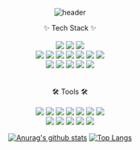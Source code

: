 

<div align="center">
  
![header](https://capsule-render.vercel.app/api?type=rounded&color=timeGradient&text=Welcome%20to%20Blake's%20GitHub%20&animation=twinkling&fontSize=40&fontAlignY=50&fontAlign=50&height=180)
</div>  

<div align="center">✨ Tech Stack ✨</div>
<br/>
<div align="center">
     <img src="https://img.shields.io/badge/dart-0175C2?style=for-the-badge&logo=Dart&logoColor=white"/>
   <img src="https://img.shields.io/badge/Flutter-02569B?style=for-the-badge&logo=flutter&logoColor=white"/>
     <img src="https://img.shields.io/badge/getx-8A2BE2?style=for-the-badge&logo=GetX&logoColor=white"/>

  <br>
  <img src="https://img.shields.io/badge/React-61DAFB?style=for-the-badge&logo=React&logoColor=white" />
  <img src="https://img.shields.io/badge/Javascript-F7DF1E?style=for-the-badge&logo=javascript&logoColor=white"/>
  
  <img src="https://img.shields.io/badge/TypeScript-3178C6?style=for-the-badge&logo=TypeScript&logoColor=white"/>
  <img src="https://img.shields.io/badge/HTML5-E34F26?style=for-the-badge&logo=html5&logoColor=white" />
  <img src="https://img.shields.io/badge/CSS-1572B6?style=for-the-badge&logo=css3&logoColor=white" />
  <img src="https://img.shields.io/badge/styled-components-DB7093?style=for-the-badge&logo=styledcomponents&logoColor=white" />
  <img src="https://img.shields.io/badge/Tailwind CSS-06B6D4?style=for-the-badge&logo=Tailwind CSS&logoColor=white" />
    <br>
  <img src="https://img.shields.io/badge/node.js-339933?style=for-the-badge&logo=Node.js&logoColor=white">
    <img src="https://img.shields.io/badge/nestjs-E0234E?style=for-the-badge&logo=NestJs&logoColor=white">
  <img src="https://img.shields.io/badge/express-000000?style=for-the-badge&logo=express&logoColor=white">
    <img src="https://img.shields.io/badge/mysql-4479A1?style=for-the-badge&logo=mysql&logoColor=white"> 
  <img src="https://img.shields.io/badge/firebase-FFCA28?style=for-the-badge&logo=firebase&logoColor=white">
  <br>
  

</div>
<br/><br/>

<div align="center">🛠 Tools 🛠</div>
<br/>
<div align="center">
 <img src="https://img.shields.io/badge/VisualStudioCode-007ACC?style=flat-square&logo=Visual-Studio-Code&logoColor=white"/> 
    <img src="https://img.shields.io/badge/Xcode-147EFB?style=flat-square&logo=Xcode&logoColor=white"/> 
    <img src="https://img.shields.io/badge/Android Studio-3DDC84?style=flat-square&logo=Android Studio&logoColor=white"/> 

  <img src="https://img.shields.io/badge/Github-181717?style=flat-square&logo=Github&logoColor=white"/> 
  <img src="https://img.shields.io/badge/Vercel-000000?style=flat-square&logo=Vercel&logoColor=white"/> 
  <img src="https://img.shields.io/badge/Netlify-00C7B7?style=flat-square&logo=Netlify&logoColor=white"/>
  <img src="https://img.shields.io/badge/Figma-F24E1E?style=flat-square&logo=Figma&logoColor=white"/> 
  <br>
  <img src="https://img.shields.io/badge/JiraSoftware-0052CC?style=flat-square&logo=Jira-Software&logoColor=white"/> 
    <img src="https://img.shields.io/badge/Confluence-172B4D?style=flat-square&logo=Jira-Software&logoColor=white"/> 

  <img src="https://img.shields.io/badge/Slack-4A154B?style=flat-square&logo=Slack&logoColor=white"/>
  <img src="https://img.shields.io/badge/Microsoft Teams-264A7?style=flat-square&logo=Microsoft Teams&logoColor=white"/>
  <img src="https://img.shields.io/badge/Salesforce -00A1E0?style=flat-square&logo=Salesforce&logoColor=white"/><img
</div>
<br/>
<div align="center">
  
[![Anurag's github stats](https://github-readme-stats.vercel.app/api?username=blake-lim)](https://github.com/anuraghazra/github-readme-stats)
[![Top Langs](https://github-readme-stats.vercel.app/api/top-langs/?username=blake-lim&layout=compact)](https://github.com/anuraghazra/github-readme-stats)

</div>  
